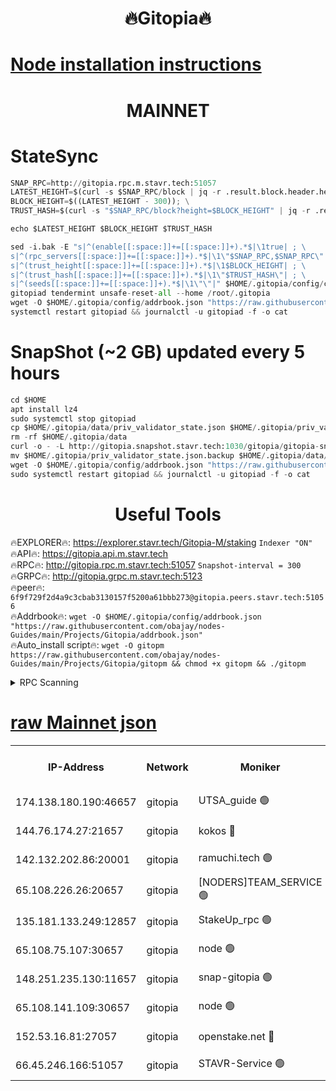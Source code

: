 <h1 align="center"> 🔥Gitopia🔥</h1>

[Node installation instructions](https://github.com/obajay/nodes-Guides/tree/main/Projects/Gitopia)
=

<h1 align="center"> MAINNET</h1>

# StateSync
```python
SNAP_RPC=http://gitopia.rpc.m.stavr.tech:51057
LATEST_HEIGHT=$(curl -s $SNAP_RPC/block | jq -r .result.block.header.height); \
BLOCK_HEIGHT=$((LATEST_HEIGHT - 300)); \
TRUST_HASH=$(curl -s "$SNAP_RPC/block?height=$BLOCK_HEIGHT" | jq -r .result.block_id.hash)

echo $LATEST_HEIGHT $BLOCK_HEIGHT $TRUST_HASH

sed -i.bak -E "s|^(enable[[:space:]]+=[[:space:]]+).*$|\1true| ; \
s|^(rpc_servers[[:space:]]+=[[:space:]]+).*$|\1\"$SNAP_RPC,$SNAP_RPC\"| ; \
s|^(trust_height[[:space:]]+=[[:space:]]+).*$|\1$BLOCK_HEIGHT| ; \
s|^(trust_hash[[:space:]]+=[[:space:]]+).*$|\1\"$TRUST_HASH\"| ; \
s|^(seeds[[:space:]]+=[[:space:]]+).*$|\1\"\"|" $HOME/.gitopia/config/config.toml
gitopiad tendermint unsafe-reset-all --home /root/.gitopia
wget -O $HOME/.gitopia/config/addrbook.json "https://raw.githubusercontent.com/obajay/nodes-Guides/main/Projects/Gitopia/addrbook.json"
systemctl restart gitopiad && journalctl -u gitopiad -f -o cat
```
# SnapShot (~2 GB) updated every 5 hours
```python
cd $HOME
apt install lz4
sudo systemctl stop gitopiad
cp $HOME/.gitopia/data/priv_validator_state.json $HOME/.gitopia/priv_validator_state.json.backup
rm -rf $HOME/.gitopia/data
curl -o - -L http://gitopia.snapshot.stavr.tech:1030/gitopia/gitopia-snap.tar.lz4 | lz4 -c -d - | tar -x -C $HOME/.gitopia --strip-components 2
mv $HOME/.gitopia/priv_validator_state.json.backup $HOME/.gitopia/data/priv_validator_state.json
wget -O $HOME/.gitopia/config/addrbook.json "https://raw.githubusercontent.com/obajay/nodes-Guides/main/Projects/Gitopia/addrbook.json"
sudo systemctl restart gitopiad && journalctl -u gitopiad -f -o cat
```
 <h1 align="center"> Useful Tools</h1>

🔥EXPLORER🔥:      https://explorer.stavr.tech/Gitopia-M/staking  `Indexer "ON"` \
🔥API🔥: 			 		 https://gitopia.api.m.stavr.tech \
🔥RPC🔥:           http://gitopia.rpc.m.stavr.tech:51057              `Snapshot-interval = 300` \
🔥GRPC🔥:          http://gitopia.grpc.m.stavr.tech:5123 \
🔥peer🔥:					 `6f9f729f2d4a9c3cbab3130157f5200a61bbb273@gitopia.peers.stavr.tech:51056` \
🔥Addrbook🔥:    ```wget -O $HOME/.gitopia/config/addrbook.json "https://raw.githubusercontent.com/obajay/nodes-Guides/main/Projects/Gitopia/addrbook.json"``` \
🔥Auto_install script🔥: ```wget -O gitopm https://raw.githubusercontent.com/obajay/nodes-Guides/main/Projects/Gitopia/gitopm && chmod +x gitopm && ./gitopm```


<details>
<summary>RPC Scanning</summary>

<h2 align="center"> We scan nodes in real time every 4 hours. And we provide the final result of RPC endpoints.
We cannot influence the operation of these nodes in any way. </h2>


```python
If Voting Power is higher than 0 --> then the Node is a validator of the network and may be subject to attack and be a potential threat to the chain.
```
```python
We marked such validators with a red symbol
```

</details>

[raw Mainnet json](https://rpc-check.gitopm.stavr.tech/gitopm/rpc-gitopm-result.json)
=

<table><tr><th>IP-Address</th><th>Network</th><th>Moniker</th><th>Latest Block Height</th><th>Earliest Block Height</th><th>Catching Up</th><th>Tx Index</th><th>Voting Power</th><th>Scan Time</th></tr><tr><td>174.138.180.190:46657</td><td>gitopia</td><td>UTSA_guide 🟢</td><td>10968430</td><td>6071990</td><td>False</td><td>on</td><td>0</td><td>2023-12-20T23:19:41.389805618UTC</td></tr><tr><td>144.76.174.27:21657</td><td>gitopia</td><td>kokos 🔴</td><td>10968504</td><td>6071990</td><td>False</td><td>off</td><td>936373</td><td>2023-12-20T23:20:14.167968349UTC</td></tr><tr><td>142.132.202.86:20001</td><td>gitopia</td><td>ramuchi.tech 🟢</td><td>10968503</td><td>6548337</td><td>False</td><td>on</td><td>0</td><td>2023-12-20T23:20:11.491261141UTC</td></tr><tr><td>65.108.226.26:20657</td><td>gitopia</td><td>[NODERS]TEAM_SERVICE 🟢</td><td>10968515</td><td>6846001</td><td>False</td><td>on</td><td>0</td><td>2023-12-20T23:20:31.266987906UTC</td></tr><tr><td>135.181.133.249:12857</td><td>gitopia</td><td>StakeUp_rpc 🟢</td><td>10968503</td><td>8010001</td><td>False</td><td>on</td><td>0</td><td>2023-12-20T23:20:11.857539311UTC</td></tr><tr><td>65.108.75.107:30657</td><td>gitopia</td><td>node 🟢</td><td>10968510</td><td>8802845</td><td>False</td><td>on</td><td>0</td><td>2023-12-20T23:20:22.695569418UTC</td></tr><tr><td>148.251.235.130:11657</td><td>gitopia</td><td>snap-gitopia 🟢</td><td>10968501</td><td>9516001</td><td>False</td><td>on</td><td>0</td><td>2023-12-20T23:20:09.186884702UTC</td></tr><tr><td>65.108.141.109:30657</td><td>gitopia</td><td>node 🟢</td><td>10968501</td><td>10145845</td><td>False</td><td>on</td><td>0</td><td>2023-12-20T23:20:08.921378223UTC</td></tr><tr><td>152.53.16.81:27057</td><td>gitopia</td><td>openstake.net 🔴</td><td>10968475</td><td>10455001</td><td>False</td><td>off</td><td>5845</td><td>2023-12-20T23:19:28.528127357UTC</td></tr><tr><td>66.45.246.166:51057</td><td>gitopia</td><td>STAVR-Service 🟢</td><td>10968473</td><td>10943001</td><td>False</td><td>on</td><td>0</td><td>2023-12-20T23:19:50.194740261UTC</td></tr></table>
